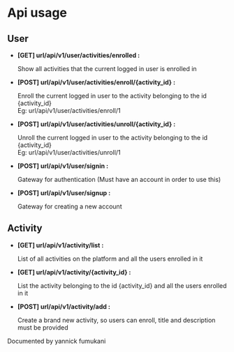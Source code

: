 <h1>Api usage</h1>
<h2>User</h2>
<ul>
<li>
<b>[GET] url/api/v1/user/activities/enrolled :</b>
<p>Show all activities that the current logged in user is enrolled in</p>
</li>

<li>
<b>[POST] url/api/v1/user/activities/enroll/{activity_id} :</b>
<p>Enroll the current logged in user to the activity belonging to the id {activity_id}
<br>
Eg: url/api/v1/user/activities/enroll/1
</p>
</li>

<li>
<b>[POST] url/api/v1/user/activities/unroll/{activity_id} :</b>
<p>Unroll the current logged in user to the activity belonging to the id {activity_id}
<br>
Eg: url/api/v1/user/activities/unroll/1
</p>
</li>

<li>
<b>[POST] url/api/v1/user/signin :</b>
<p>Gateway for authentication (Must have an account in order to use this)
</li>

<li>
<b>[POST] url/api/v1/user/signup :</b>
<p>Gateway for creating a new account
</li>

</ul>


<h2>Activity</h2>
<ul>
<li>
<b>[GET] url/api/v1/activity/list :</b>
<p>List of all activities on the platform and all the users enrolled in it</p>
</li>

<li>
<b>[GET] url/api/v1/activity/{activity_id} :</b>
<p>List the activity belonging to the id {activity_id} and all the users enrolled in it
</p>
</li>

<li>
<b>[POST] url/api/v1/activity/add :</b>
<p>Create a brand new activity, so users can enroll, title and description must be provided
</p>
</li>

</ul>

<p>Documented by yannick fumukani</p>